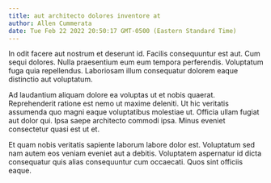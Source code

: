 ```yaml
---
title: aut architecto dolores inventore at
author: Allen Cummerata
date: Tue Feb 22 2022 20:50:17 GMT-0500 (Eastern Standard Time)
---
```

In odit facere aut nostrum et deserunt id. Facilis consequuntur est aut. Cum sequi dolores. Nulla praesentium eum eum tempora perferendis. Voluptatum fuga quia repellendus. Laboriosam illum consequatur dolorem eaque distinctio aut voluptatum.

 Ad laudantium aliquam dolore ea voluptas ut et nobis quaerat. Reprehenderit ratione est nemo ut maxime deleniti. Ut hic veritatis assumenda quo magni eaque voluptatibus molestiae ut. Officia ullam fugiat aut dolor qui. Ipsa saepe architecto commodi ipsa. Minus eveniet consectetur quasi est ut et.

 Et quam nobis veritatis sapiente laborum labore dolor est. Voluptatum sed nam autem eos veniam eveniet aut a debitis. Voluptatem aspernatur id dicta consequatur quis alias consequuntur cum occaecati. Quos sint officiis eaque.